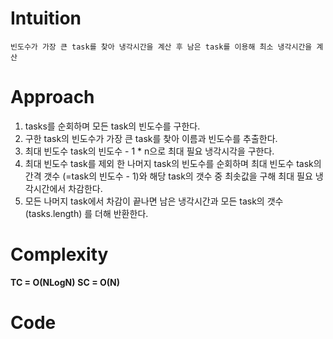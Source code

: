 # Intuition

    빈도수가 가장 큰 task를 찾아 냉각시간을 계산 후 남은 task를 이용해 최소 냉각시간을 계산

# Approach

1. tasks를 순회하며 모든 task의 빈도수를 구한다.
2. 구한 task의 빈도수가 가장 큰 task를 찾아 이름과 빈도수를 추출한다.
3. 최대 빈도수 task의 빈도수 - 1 \* n으로 최대 필요 냉각시각을 구한다.
4. 최대 빈도수 task를 제외 한 나머지 task의 빈도수를 순회하며 최대 빈도수 task의 간격 갯수 (=task의 빈도수 - 1)와 해당 task의 갯수 중 최솟값을 구해 최대 필요 냉각시간에서 차감한다.
5. 모든 나머지 task에서 차감이 끝나면 남은 냉각시간과 모든 task의 갯수 (tasks.length) 를 더해 반환한다.

# Complexity

**TC = O(NLogN)**
**SC = O(N)**

# Code

```

```
